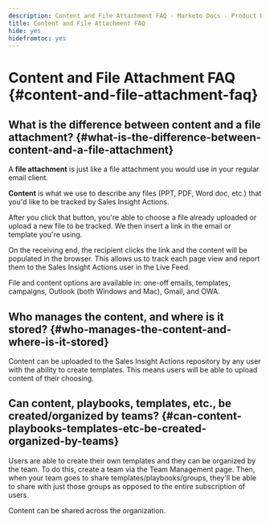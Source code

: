 ```yaml
---
description: Content and File Attachment FAQ - Marketo Docs - Product Documentation
title: Content and File Attachment FAQ
hide: yes
hidefromtoc: yes
---
```

# Content and File Attachment FAQ {#content-and-file-attachment-faq}

## What is the difference between content and a file attachment? {#what-is-the-difference-between-content-and-a-file-attachment}

A **file attachment** is just like a file attachment you would use in your regular email client.

**Content** is what we use to describe any files (PPT, PDF, Word doc, etc.) that you'd like to be tracked by Sales Insight Actions.

After you click that button, you're able to choose a file already uploaded or upload a new file to be tracked. We then insert a link in the email or template you're using.

On the receiving end, the recipient clicks the link and the content will be populated in the browser. This allows us to track each page view and report them to the Sales Insight Actions user in the Live Feed.

File and content options are available in: one-off emails, templates, campaigns, Outlook (both Windows and Mac), Gmail, and OWA.

## Who manages the content, and where is it stored? {#who-manages-the-content-and-where-is-it-stored}

Content can be uploaded to the Sales Insight Actions repository by any user with the ability to create templates. This means users will be able to upload content of their choosing.

## Can content, playbooks, templates, etc., be created/organized by teams? {#can-content-playbooks-templates-etc-be-created-organized-by-teams}

Users are able to create their own templates and they can be organized by the team. To do this, create a team via the Team Management page. Then, when your team goes to share templates/playbooks/groups, they'll be able to share with just those groups as opposed to the entire subscription of users.

Content can be shared across the organization.
